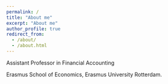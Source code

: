 ```yaml
---
permalink: /
title: "About me"
excerpt: "About me"
author_profile: true
redirect_from: 
  - /about/
  - /about.html
---
```



  <p> Assistant Professor in Financial Accounting </p>
  <p> Erasmus School of Economics, Erasmus University Rotterdam. </p>


  


